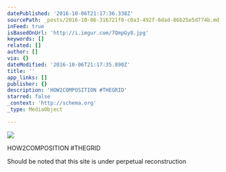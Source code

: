 ```yaml
---
datePublished: '2016-10-06T21:17:36.338Z'
sourcePath: _posts/2016-10-06-316721f8-c0a3-492f-8dad-86b25e5d774b.md
inFeed: true
isBasedOnUrl: 'http://i.imgur.com/7QmpGy8.jpg'
keywords: []
related: []
author: []
via: {}
dateModified: '2016-10-06T21:17:35.890Z'
title: ''
app_links: []
publisher: {}
description: 'HOW2COMPOSITION #THEGRID'
starred: false
_context: 'http://schema.org'
_type: MediaObject

---
```

![](https://imgflo.herokuapp.com/graph/2b2431f8e7ba7b0/3e9ffebc4f348c3cf5200876002a1284/noop.jpg?input=http%3A%2F%2Fi.imgur.com%2F7QmpGy8.jpg)

HOW2COMPOSITION \#THEGRID

Should be noted that this site is under perpetual reconstruction